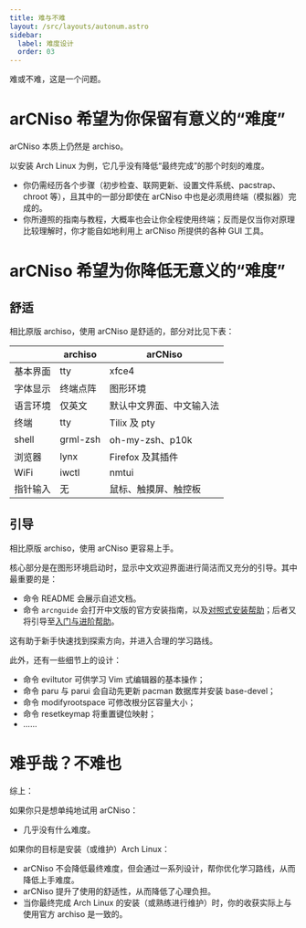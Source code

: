 ```yaml
---
title: 难与不难
layout: /src/layouts/autonum.astro
sidebar:
  label: 难度设计
  order: 03
---
```


难或不难，这是一个问题。

# arCNiso 希望为你保留有意义的“难度”

arCNiso 本质上仍然是 archiso。

以安装 Arch Linux 为例，它几乎没有降低“最终完成”的那个时刻的难度。

- 你仍需经历各个步骤（初步检查、联网更新、设置文件系统、pacstrap、chroot 等），且其中的一部分即使在 arCNiso 中也是必须用终端（模拟器）完成的。
- 你所遵照的指南与教程，大概率也会让你全程使用终端；反而是仅当你对原理比较理解时，你才能自如地利用上 arCNiso 所提供的各种 GUI 工具。


# arCNiso 希望为你降低无意义的“难度”


## 舒适

相比原版 archiso，使用 arCNiso 是舒适的，部分对比见下表：

| |archiso|arCNiso|
|-|-|-|
|基本界面|tty|xfce4|
|字体显示|终端点阵|图形环境|
|语言环境|仅英文|默认中文界面、中文输入法|
|终端|tty|Tilix 及 pty|
|shell|grml-zsh|oh-my-zsh、p10k|
|浏览器|lynx|Firefox 及其插件|
|WiFi|iwctl|nmtui|
|指针输入|无|鼠标、触摸屏、触控板|

## 引导

相比原版 archiso，使用 arCNiso 更容易上手。

核心部分是在图形环境启动时，显示中文欢迎界面进行简洁而又充分的引导。其中最重要的是：

- 命令 README 会展示自述文档。
- 命令 `arcnguide` 会打开中文版的官方安装指南，以及[对照式安装帮助](https://github.com/clsty/arCNiso/blob/main/docs/Installation_hint.md)；后者又将引导至[入门与进阶帮助](https://github.com/clsty/arCNiso/blob/main/docs/learn.md)。

这有助于新手快速找到探索方向，并进入合理的学习路线。

此外，还有一些细节上的设计：

- 命令 eviltutor 可供学习 Vim 式编辑器的基本操作；
- 命令 paru 与 parui 会自动先更新 pacman 数据库并安装 base-devel；
- 命令 modifyrootspace 可修改根分区容量大小；
- 命令 resetkeymap 将重置键位映射；
- ……


# 难乎哉？不难也

综上：

如果你只是想单纯地试用 arCNiso：

- 几乎没有什么难度。

如果你的目标是安装（或维护）Arch Linux：

- arCNiso 不会降低最终难度，但会通过一系列设计，帮你优化学习路线，从而降低上手难度。
- arCNiso 提升了使用的舒适性，从而降低了心理负担。
- 当你最终完成 Arch Linux 的安装（或熟练进行维护）时，你的收获实际上与使用官方 archiso 是一致的。

